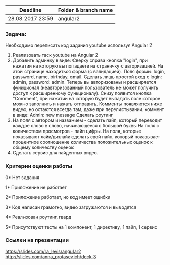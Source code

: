 | Deadline | Folder & branch name |
|----------|-------------|
| 28.08.2017 23:59| angular2 |

### Задача:
Необходимо переписать код задания youtube используя Angular 2
1) Реализовать таск youtube на Angular 2
2) Добавить админку в виде:
Сверху справа кнопка "login", при нажатии на которую вы попадаете на страничку с авторизацией.
На этой странице находиться форма (с валидацией). Поля формы: login, password, name, birthday, email.
Сделать лишь простой вход с login: admin, password: admin.
Теперь вы авторизованы и расширяется функционал (неавторизованный пользователь не может получить доступ к расширенному функционалу).
Снизу появится кнопка "Comment", при нажатии на которую будет выпадать поле которое можно заполнить и нажать отправить. Комменты появляются ниже видео, но остаются всегда там, даже при перелистывании.
коммент в виде:
Admin: new message
Сделать роутинг
4) На поля с автором и названием - сделать пайп, который переводит каждое слово в слово, начинающееся с большой буквы
На поля с количеством просмотров - пайп цифры.
На поля, которые показывают лайк/дизлайк сделать свой пайп, который показывает процентное соотношение количества положительных оценок к общему количеству оценок
5) Сделать сервис для найденных видео.


### Критерии оценки работы
0* Нет задания

1* Приложение не работает

2* Приложение работает, но код имеет ошибки

3* Код написан грамотно, видео загружаются и выводятся

4* Реализован роутинг, гвард

5* Присутствуют тесты на 1 компонент, 1 директиву, 1 пайп, 1 сервис

### Ссылки на презентации
https://slides.com/ra_levis/angular2
http://slides.com/anna_protasevich/deck-3
